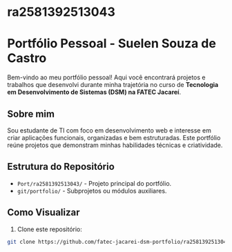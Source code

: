 # ra2581392513043
# Portfólio Pessoal - Suelen Souza de Castro

Bem-vindo ao meu portfólio pessoal! Aqui você encontrará projetos e trabalhos que desenvolvi durante minha trajetória no curso de **Tecnologia em Desenvolvimento de Sistemas (DSM) na FATEC Jacareí**.

## Sobre mim

Sou estudante de TI com foco em desenvolvimento web e interesse em criar aplicações funcionais, organizadas e bem estruturadas. Este portfólio reúne projetos que demonstram minhas habilidades técnicas e criatividade.


## Estrutura do Repositório

- `Port/ra2581392513043/` - Projeto principal do portfólio.  
- `git/portfolio/` - Subprojetos ou módulos auxiliares.  

## Como Visualizar

1. Clone este repositório:
```bash
git clone https://github.com/fatec-jacarei-dsm-portfolio/ra2581392513043.git
